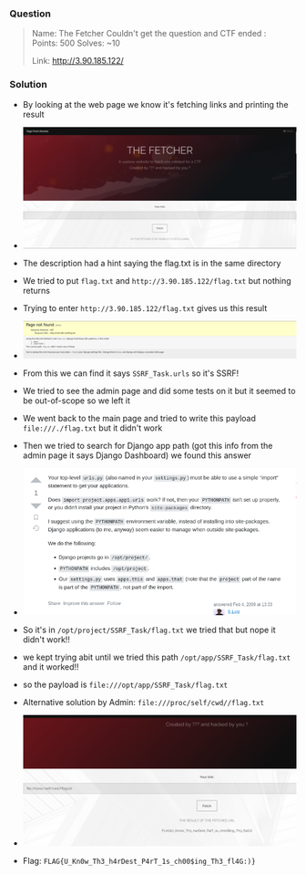 ### Question

> Name: The Fetcher
> Couldn't get the question and CTF ended :\
> Points: 500
> Solves: ~10
> 
> Link: http://3.90.185.122/

### Solution

- By looking at the web page we know it's fetching links and printing the result

- ![](./assets//2022-11-26-21-00-44-image.png)

- The description had a hint saying the flag.txt is in the same directory

- We tried to put `flag.txt` and `http://3.90.185.122/flag.txt` but nothing returns

- Trying to enter `http://3.90.185.122/flag.txt` gives us this result

- ![](./assets//2022-11-26-21-02-17-image.png)

- From this we can find it says `SSRF_Task.urls` so it's SSRF!

- We tried to see the admin page and did some tests on it but it seemed to be out-of-scope so we left it

- We went back to the main page and tried to write this payload `file:///./flag.txt` but it didn't work

- Then we tried to search for Django app path (got this info from the admin page it says Django Dashboard) we found this answer 

- ![](./assets//2022-11-26-21-06-48-image.png)

- So it's in `/opt/project/SSRF_Task/flag.txt` we tried that but nope it didn't work!!

- we kept trying abit until we tried this path `/opt/app/SSRF_Task/flag.txt` and it worked!!

- so the payload is `file:///opt/app/SSRF_Task/flag.txt`

- Alternative solution by Admin: `file:///proc/self/cwd//flag.txt`

- ![](./assets//2022-11-26-21-15-00-image.png)

- Flag: `FLAG{U_Kn0w_Th3_h4rDest_P4rT_1s_ch00$ing_Th3_fl4G:)}`
